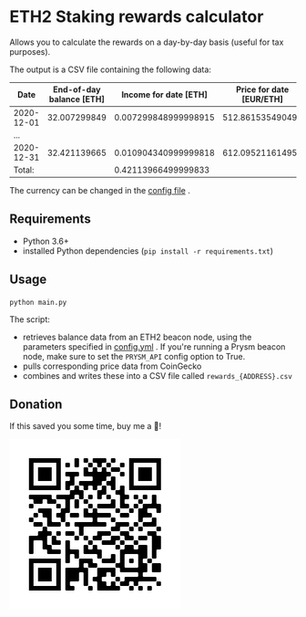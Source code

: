 # ETH2 Staking rewards calculator

Allows you to calculate the rewards on a day-by-day basis
(useful for tax purposes).

The output is a CSV file containing the following data:

| Date       | End-of-day balance [ETH] | Income for date [ETH] | Price for date [EUR/ETH] | Income for date [EUR] |
|------------|--------------------------|-----------------------|--------------------------|-----------------------|
| 2020-12-01 | 32.007299849             | 0.007299848999998915  | 512.861535490493         | 3.743811766988183     |
| ...        |                          |                       |                          |                       |
| 2020-12-31 | 32.421139665             | 0.010904340999999818  | 612.095211614956         | 6.67449491191653      |
| Total:     |                          | 0.42113966499999833   |                          | 212.81565225637513    | 

The currency can be changed in the [config file](config.yml) .

## Requirements
- Python 3.6+
- installed Python dependencies (`pip install -r requirements.txt`)

## Usage
`python main.py`

The script:

- retrieves balance data from an ETH2 beacon node, using the
 parameters specified in [config.yml](config.yml) .
 If you're running a Prysm beacon node, make sure
 to set the `PRYSM_API` config option to True.
- pulls corresponding price data from CoinGecko
- combines and writes these into a CSV file called `rewards_{ADDRESS}.csv` 

## Donation

If this saved you some time, buy me a 🍺!

![🍺](donate.png?raw=true)
